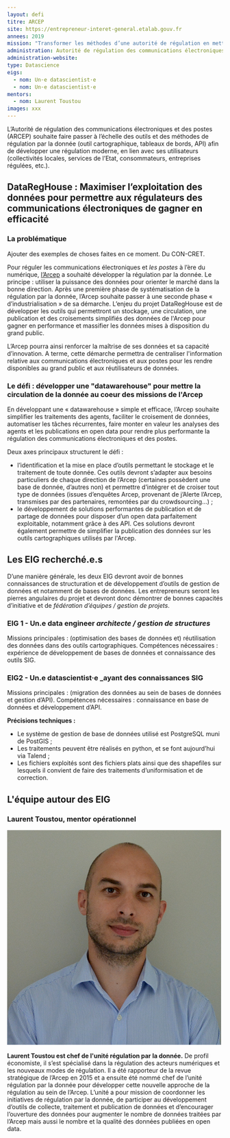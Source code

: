 ```yaml
---
layout: defi
titre: ARCEP
site: https://entrepreneur-interet-general.etalab.gouv.fr
annees: 2019
mission: "Transformer les méthodes d’une autorité de régulation en mettant la circulation de la donnée au cœur de ses missions"
administration: Autorité de régulation des communications électroniques et des postes   
administration-website: 
type: Datascience
eigs:
  - nom: Un·e datascientist·e
  - nom: Un·e datascientist·e
mentors: 
  - nom: Laurent Toustou
images: xxx
---
```


L’Autorité de régulation des communications électroniques et des
postes (ARCEP) souhaite faire passer à l’échelle des outils et des
méthodes de régulation par la donnée (outil cartographique,
tableaux de bords, API) afin de développer une régulation moderne, en
lien avec ses utilisateurs (collectivités locales, services de l’Etat,
consommateurs, entreprises régulées, etc.).

## DataRegHouse : Maximiser l’exploitation des données pour permettre aux régulateurs des communications électroniques de gagner en efficacité 

### La problématique

Ajouter des exemples de choses faites en ce moment. Du CON-CRET.

Pour réguler les communications électroniques et _les postes_ à l’ère du numérique, [l’Arcep](https://www.arcep.fr/) a souhaité développer la régulation par la donnée. Le principe : utiliser la puissance des données pour orienter le marché dans la bonne direction. Après une première phase de systématisation de la régulation par la donnée, l’Arcep souhaite passer à une seconde phase « d’industrialisation » de sa démarche. L’enjeu du projet DataRegHouse est de développer les outils qui permettront un stockage, une circulation, une publication et des croisements simplifiés des données de l'Arcep pour gagner en performance et massifier les données mises à disposition du grand public. 

L’Arcep pourra ainsi renforcer la maîtrise de ses données et sa capacité d’innovation. A terme, cette démarche permettra de centraliser l'information relative aux communications électroniques et aux postes pour les rendre disponibles au grand public et aux réutilisateurs de données.

### Le défi : développer une "datawarehouse" pour mettre la circulation de la donnée au coeur des missions de l'Arcep

En développant une « datawarehouse » simple et efficace, l’Arcep souhaite simplifier les traitements des agents, faciliter le croisement de données, automatiser les tâches récurrentes, faire monter en valeur les analyses des agents et les publications en open data pour rendre plus performante la régulation des communications électroniques et des postes. 

Deux axes principaux structurent le défi :

-	l’identification et la mise en place d’outils permettant le stockage et le traitement de toute donnée. Ces outils devront s’adapter aux besoins particuliers de chaque direction de l’Arcep (certaines possèdent une base de donnée, d’autres non) et permettre d’intégrer et de croiser tout type de données (issues d’enquêtes Arcep, provenant de j’Alerte l’Arcep, transmises par des partenaires, remontées par du crowdsourcing…) ;
-	le développement de solutions performantes de publication et de partage de données pour disposer d’un open data parfaitement exploitable, notamment grâce à des API. Ces solutions devront également permettre de simplifier la publication des données sur les outils cartographiques utilisés par l'Arcep.

## Les EIG recherché.e.s

D’une manière générale, les deux EIG devront avoir de bonnes connaissances de structuration et de développement d’outils de gestion de données et notamment de bases de données. Les entrepreneurs seront les pierres angulaires du projet et devront donc démontrer de bonnes capacités d’initiative et de _fédération d’équipes / gestion de projets_.

### EIG 1 - Un.e data engineer _architecte / gestion de structures_

Missions principales : (optimisation des bases de données et) réutilisation des données dans des outils cartographiques. 
Compétences nécessaires : expérience de développement de bases de données et connaissance des outils SIG. 

### EIG2 - Un.e datascientist·e _ayant des connaissances SIG

Missions principales : (migration des données au sein de bases de données et gestion d’API).
Compétences nécessaires : connaissance en base de données et développement d’API.

**Précisions techniques :**
-	Le système de gestion de base de données utilisé est PostgreSQL muni de PostGIS ;
-	Les traitements peuvent être réalisés en python, et se font aujourd’hui via Talend ; 
-	Les fichiers exploités sont des fichiers plats ainsi que des shapefiles sur lesquels il convient de faire des traitements d’uniformisation et de correction.

## L'équipe autour des EIG

### Laurent Toustou, mentor opérationnel

![Laurent Toustou](/img/communaute/laurent-toustou.png)

**Laurent Toustou est chef de l'unité régulation par la donnée.** De profil économiste, il s’est spécialisé dans la régulation des acteurs numériques et les nouveaux modes de régulation. Il a été rapporteur de la revue stratégique de l’Arcep en 2015 et a ensuite été nommé chef de l’unité régulation par la donnée pour développer cette nouvelle approche de la régulation au sein de l’Arcep. 
L’unité a pour mission de coordonner les initiatives de régulation par la donnée, de participer au développement d’outils de collecte, traitement et publication de données et d’encourager l’ouverture des données pour augmenter le nombre de données traitées par l’Arcep mais aussi le nombre et la qualité des données publiées en open data. 
